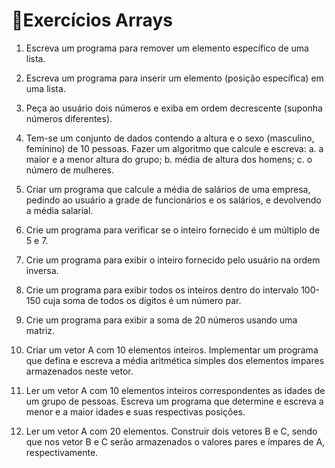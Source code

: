 <h1>📝Exercícios Arrays</h1>

1. Escreva um programa para remover um elemento específico de uma lista. 

2. Escreva um programa para inserir um elemento (posição específica) em uma lista. 

3. Peça ao usuário dois números e exiba em ordem decrescente (suponha números diferentes).

4. Tem-se um conjunto de dados contendo a altura e o sexo (masculino, feminino) de 10 pessoas. Fazer um algoritmo que calcule e escreva:
a. a maior e a menor altura do grupo;
b. média de altura dos homens;
c. o número de mulheres.

5. Criar um programa que calcule a média de salários de uma empresa, pedindo ao usuário a grade de funcionários e os salários, e devolvendo a média salarial.

6. Crie um programa para verificar se o inteiro fornecido é um múltiplo de 5 e 7.

7. Crie um programa para exibir o inteiro fornecido pelo usuário na ordem inversa.

8. Crie um programa para exibir todos os inteiros dentro do intervalo 100-150 cuja soma de todos os dígitos é um número par.

9. Crie um programa para exibir a soma de 20 números usando uma matriz.

10. Criar um vetor A com 10 elementos inteiros. Implementar um programa que defina e escreva a média aritmética simples dos elementos ímpares armazenados neste vetor.

11. Ler um vetor A com 10 elementos inteiros correspondentes as idades de um grupo de pessoas. Escreva um programa que determine e escreva a menor e a maior idades e suas respectivas posições.

12. Ler um vetor A com 20 elementos. Construir dois vetores B e C, sendo que nos vetor B e C serão armazenados o valores pares e ímpares de A, respectivamente.
